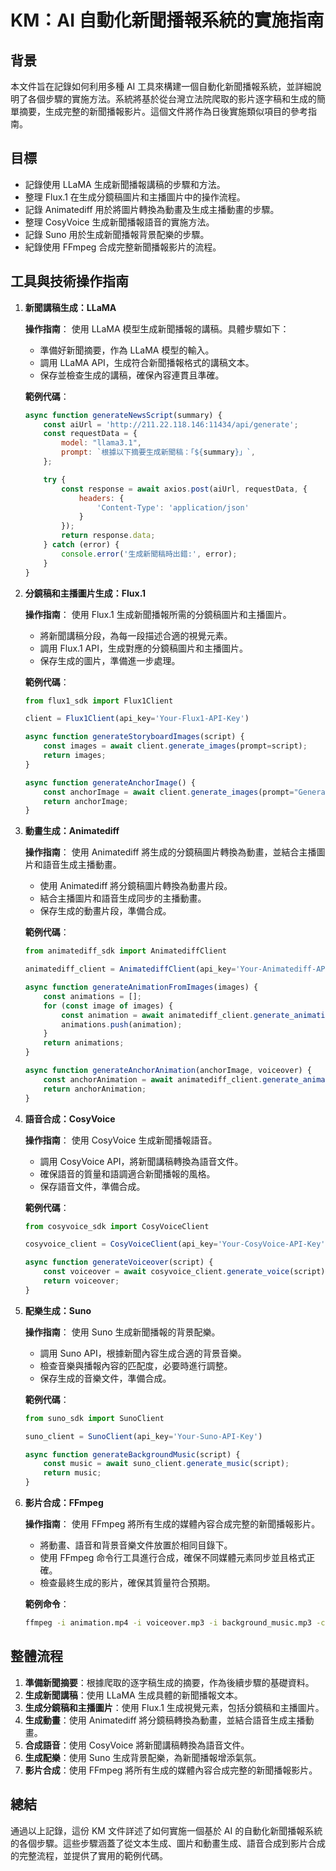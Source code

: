 # KM：AI 自動化新聞播報系統的實施指南

## 背景

本文件旨在記錄如何利用多種 AI 工具來構建一個自動化新聞播報系統，並詳細說明了各個步驟的實施方法。系統將基於從台灣立法院爬取的影片逐字稿和生成的簡單摘要，生成完整的新聞播報影片。這個文件將作為日後實施類似項目的參考指南。

## 目標

- 記錄使用 LLaMA 生成新聞播報講稿的步驟和方法。
- 整理 Flux.1 在生成分鏡稿圖片和主播圖片中的操作流程。
- 記錄 Animatediff 用於將圖片轉換為動畫及生成主播動畫的步驟。
- 整理 CosyVoice 生成新聞播報語音的實施方法。
- 記錄 Suno 用於生成新聞播報背景配樂的步驟。
- 紀錄使用 FFmpeg 合成完整新聞播報影片的流程。

## 工具與技術操作指南

1. **新聞講稿生成：LLaMA**

   **操作指南**：
   使用 LLaMA 模型生成新聞播報的講稿。具體步驟如下：
   - 準備好新聞摘要，作為 LLaMA 模型的輸入。
   - 調用 LLaMA API，生成符合新聞播報格式的講稿文本。
   - 保存並檢查生成的講稿，確保內容連貫且準確。

   **範例代碼**：
   ```javascript
   async function generateNewsScript(summary) {
       const aiUrl = 'http://211.22.118.146:11434/api/generate';
       const requestData = {
           model: "llama3.1",
           prompt: `根據以下摘要生成新聞稿：「${summary}」`,
       };

       try {
           const response = await axios.post(aiUrl, requestData, {
               headers: {
                   'Content-Type': 'application/json'
               }
           });
           return response.data;
       } catch (error) {
           console.error('生成新聞稿時出錯:', error);
       }
   }
   ```

2. **分鏡稿和主播圖片生成：Flux.1**

   **操作指南**：
   使用 Flux.1 生成新聞播報所需的分鏡稿圖片和主播圖片。
   - 將新聞講稿分段，為每一段描述合適的視覺元素。
   - 調用 Flux.1 API，生成對應的分鏡稿圖片和主播圖片。
   - 保存生成的圖片，準備進一步處理。

   **範例代碼**：
   ```javascript
   from flux1_sdk import Flux1Client

   client = Flux1Client(api_key='Your-Flux1-API-Key')

   async function generateStoryboardImages(script) {
       const images = await client.generate_images(prompt=script);
       return images;
   }

   async function generateAnchorImage() {
       const anchorImage = await client.generate_images(prompt="Generate an image of a news anchor");
       return anchorImage;
   }
   ```

3. **動畫生成：Animatediff**

   **操作指南**：
   使用 Animatediff 將生成的分鏡稿圖片轉換為動畫，並結合主播圖片和語音生成主播動畫。
   - 使用 Animatediff 將分鏡稿圖片轉換為動畫片段。
   - 結合主播圖片和語音生成同步的主播動畫。
   - 保存生成的動畫片段，準備合成。

   **範例代碼**：
   ```javascript
   from animatediff_sdk import AnimatediffClient

   animatediff_client = AnimatediffClient(api_key='Your-Animatediff-API-Key')

   async function generateAnimationFromImages(images) {
       const animations = [];
       for (const image of images) {
           const animation = await animatediff_client.generate_animation(image);
           animations.push(animation);
       }
       return animations;
   }

   async function generateAnchorAnimation(anchorImage, voiceover) {
       const anchorAnimation = await animatediff_client.generate_animation_with_voice(image=anchorImage, voice=voiceover);
       return anchorAnimation;
   }
   ```

4. **語音合成：CosyVoice**

   **操作指南**：
   使用 CosyVoice 生成新聞播報語音。
   - 調用 CosyVoice API，將新聞講稿轉換為語音文件。
   - 確保語音的質量和語調適合新聞播報的風格。
   - 保存語音文件，準備合成。

   **範例代碼**：
   ```javascript
   from cosyvoice_sdk import CosyVoiceClient

   cosyvoice_client = CosyVoiceClient(api_key='Your-CosyVoice-API-Key')

   async function generateVoiceover(script) {
       const voiceover = await cosyvoice_client.generate_voice(script);
       return voiceover;
   }
   ```

5. **配樂生成：Suno**

   **操作指南**：
   使用 Suno 生成新聞播報的背景配樂。
   - 調用 Suno API，根據新聞內容生成合適的背景音樂。
   - 檢查音樂與播報內容的匹配度，必要時進行調整。
   - 保存生成的音樂文件，準備合成。

   **範例代碼**：
   ```javascript
   from suno_sdk import SunoClient

   suno_client = SunoClient(api_key='Your-Suno-API-Key')

   async function generateBackgroundMusic(script) {
       const music = await suno_client.generate_music(script);
       return music;
   }
   ```

6. **影片合成：FFmpeg**

   **操作指南**：
   使用 FFmpeg 將所有生成的媒體內容合成完整的新聞播報影片。
   - 將動畫、語音和背景音樂文件放置於相同目錄下。
   - 使用 FFmpeg 命令行工具進行合成，確保不同媒體元素同步並且格式正確。
   - 檢查最終生成的影片，確保其質量符合預期。

   **範例命令**：
   ```bash
   ffmpeg -i animation.mp4 -i voiceover.mp3 -i background_music.mp3 -c:v copy -c:a aac final_news_video.mp4
   ```

## 整體流程

1. **準備新聞摘要**：根據爬取的逐字稿生成的摘要，作為後續步驟的基礎資料。
2. **生成新聞講稿**：使用 LLaMA 生成具體的新聞播報文本。
3. **生成分鏡稿和主播圖片**：使用 Flux.1 生成視覺元素，包括分鏡稿和主播圖片。
4. **生成動畫**：使用 Animatediff 將分鏡稿轉換為動畫，並結合語音生成主播動畫。
5. **合成語音**：使用 CosyVoice 將新聞講稿轉換為語音文件。
6. **生成配樂**：使用 Suno 生成背景配樂，為新聞播報增添氣氛。
7. **影片合成**：使用 FFmpeg 將所有生成的媒體內容合成完整的新聞播報影片。

## 總結

通過以上記錄，這份 KM 文件詳述了如何實施一個基於 AI 的自動化新聞播報系統的各個步驟。這些步驟涵蓋了從文本生成、圖片和動畫生成、語音合成到影片合成的完整流程，並提供了實用的範例代碼。
